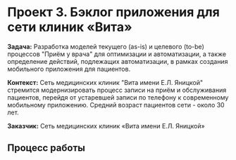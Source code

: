 # Проект 3. Бэклог приложения для сети клиник «Вита»

**Задача:** Разработка моделей текущего (as-is) и целевого (to-be) процессов "Приём у врача" для оптимизации и автоматизации, а также определение действий, подлежащих автоматизации, в рамках создания мобильного приложения для пациентов.

**Контекст:** Сеть медицинских клиник "Вита имени Е.Л. Яницкой" стремится модернизировать процесс записи на приём и обслуживания пациентов, перейдя от устаревшей записи по телефону к современному мобильному приложению. Средний возраст пациентов сети - около 30 лет.

**Заказчик:** Сеть медицинских клиник «Вита имени Е.Л. Яницкой»


## Процесс работы
